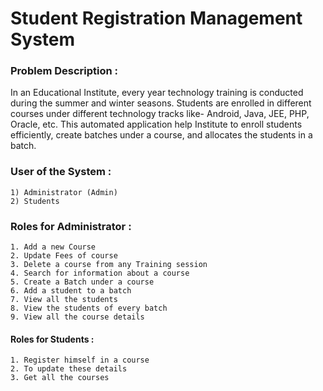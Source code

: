 # Student Registration Management System

### Problem Description :
<p> In an Educational Institute, every year technology training is conducted during the summer and winter seasons. Students are enrolled in different courses under different technology tracks like- Android, Java, JEE, PHP, Oracle, etc. This automated application help Institute to enroll students efficiently, create batches under a course, and allocates the students in a batch. </p>

### User of the System :
```
1) Administrator (Admin)
2) Students
```

### Roles for Administrator :
```
1. Add a new Course 
2. Update Fees of course
3. Delete a course from any Training session
4. Search for information about a course
5. Create a Batch under a course
6. Add a student to a batch
7. View all the students
8. View the students of every batch
9. View all the course details
```

#### Roles for Students  :
```
1. Register himself in a course  
2. To update these details
3. Get all the courses
```

